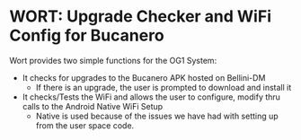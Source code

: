 WORT: Upgrade Checker and WiFi Config for Bucanero
==========================

Wort provides two simple functions for the OG1 System:
- It checks for upgrades to the Bucanero APK hosted on Bellini-DM
    - If there is an upgrade, the user is prompted to download and install it
- It checks/Tests the WiFi and allows the user to configure, modify thru calls to the Android Native WiFi Setup
    - Native is used because of the issues we have had with setting up from the user space code.
    